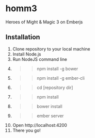 # homm3
Heroes of Might &amp; Magic 3 on Emberjs

## Installation

1. Clone repository to your local machine
2. Install Node.js
3. Run NodeJS command line
4. >> npm install -g bower
5. >> npm install -g ember-cli
6. >> cd [repository dir]
7. >> npm install
8. >> bower install
9. >> ember server
10. Open http://localhost:4200
11. There you go!
